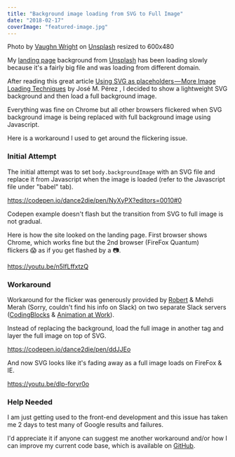 ```yaml
---
title: "Background image loading from SVG to Full Image"
date: "2018-02-17"
coverImage: "featured-image.jpg"
---
```


Photo by [Vaughn Wright](https://unsplash.com/photos/okyXCkrhHHg?utm_source=unsplash&utm_medium=referral&utm_content=creditCopyText) on [Unsplash](https://unsplash.com/search/photos/around?utm_source=unsplash&utm_medium=referral&utm_content=creditCopyText) resized to 600x480

My [landing page](http://www.sungkim.co/) background from [Unsplash](https://unsplash.com/) has been loading slowly because it's a fairly big file and was loading from different domain.

After reading this great article [Using SVG as placeholders — More Image Loading Techniques](https://jmperezperez.com/svg-placeholders/) by José M. Pérez , I decided to show a lightweight SVG background and then load a full background image.

Everything was fine on Chrome but all other browsers flickered when SVG background image is being replaced with full background image using Javascript.

Here is a workaround I used to get around the flickering issue.

### Initial Attempt

The initial attempt was to set `body.backgroundImage` with an SVG file and replace it from Javascript when the image is loaded (refer to the Javascript file under "babel" tab).

https://codepen.io/dance2die/pen/NyXyPX?editors=0010#0

Codepen example doesn't flash but the transition from SVG to full image is not gradual.

Here is how the site looked on the landing page. First browser shows Chrome, which works fine but the 2nd browser (FireFox Quantum) flickers 😱 as if you get flashed by a 📷.

https://youtu.be/n5IfLffxtzQ

### Workaround

Workaround for the flicker was generously provided by [Robert](https://twitter.com/bytefluxio) & Mehdi Merah (Sorry, couldn't find his info on Slack) on two separate Slack servers ([CodingBlocks](https://www.codingblocks.net/slack/) & [Animation at Work](https://damp-lake-50659.herokuapp.com/)).

Instead of replacing the background, load the full image in another tag and layer the full image on top of SVG.

https://codepen.io/dance2die/pen/ddJJEo

And now SVG looks like it's fading away as a full image loads on FireFox & IE.

https://youtu.be/dlp-foryr0o

### Help Needed

I am just getting used to the front-end development and this issue has taken me 2 days to test many of Google results and failures.

I'd appreciate it if anyone can suggest me another workaround and/or how I can improve my current code base, which is available on [GitHub](https://github.com/dance2die/dance2die.github.io).
